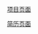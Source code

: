 [项目页面](http://js.jirengu.com/xuxosododo/1/edit?html,css,output)

[简历页面](http://jsbin.com/qejoqeholi/4/edit?html,css,output)